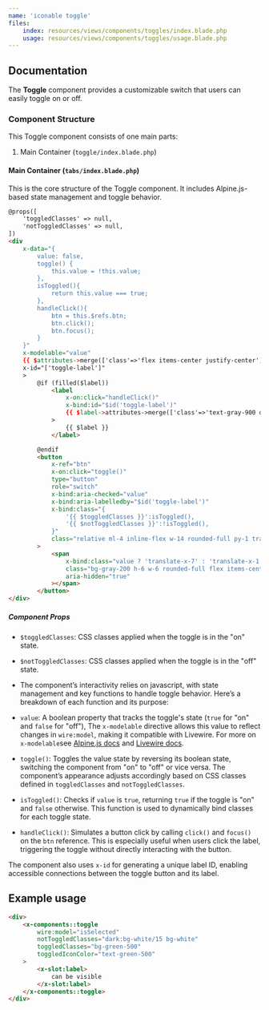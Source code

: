 ```yaml
---
name: 'iconable toggle'
files:
    index: resources/views/components/toggles/index.blade.php
    usage: resources/views/components/toggles/usage.blade.php
---
```


## Documentation 

The **Toggle** component provides a customizable switch that users can easily toggle on or off.

### Component Structure
This Toggle component consists of one main parts:
1. Main Container (``toggle/index.blade.php``) 

#### Main Container (``tabs/index.blade.php``)

This is the core structure of the Toggle component. It includes Alpine.js-based state management and toggle behavior.

```html
@props([
    'toggledClasses' => null,
    'notToggledClasses' => null, 
])
<div
    x-data="{ 
        value: false,
        toggle() {
            this.value = !this.value;
        },
        isToggled(){
            return this.value === true;
        },
        handleClick(){
            btn = this.$refs.btn;
            btn.click();
            btn.focus();
        }
    }"
    x-modelable="value"
    {{ $attributes->merge(['class'=>'flex items-center justify-center']) }}
    x-id="['toggle-label']"
    >
        @if (filled($label))
            <label
                x-on:click="handleClick()"
                x-bind:id="$id('toggle-label')"
                {{ $label->attributes->merge(['class'=>'text-gray-900 dark:text-gray-100 font-semibold']) }}
            >
                {{ $label }}
            </label>

        @endif
        <button
            x-ref="btn"
            x-on:click="toggle()"
            type="button"
            role="switch"
            x-bind:aria-checked="value"
            x-bind:aria-labelledby="$id('toggle-label')"
            x-bind:class="{
                '{{ $toggledClasses }}':isToggled(),
                '{{ $notToggledClasses }}':!isToggled(),
            }"
            class="relative ml-4 inline-flex w-14 rounded-full py-1 transition"
        >
            <span
                x-bind:class="value ? 'translate-x-7' : 'translate-x-1'"
                class="bg-gray-200 h-6 w-6 rounded-full flex items-center justify-center transition duration-300 shadow-md"
                aria-hidden="true"
            ></span>
        </button>
</div>
```

##### Component Props 
- ``$toggledClasses``: CSS classes applied when the toggle is in the "on" state.
- ``$notToggledClasses``: CSS classes applied when the toggle is in the "off" state.

- The component’s interactivity relies on javascript, with state management and key functions to handle toggle behavior. Here’s a breakdown of each function and its purpose:

- ``value``: A boolean property that tracks the toggle's state (``true`` for "on" and ``false`` for "off"),  The ``x-modelable`` directive allows this value to reflect changes in ``wire:model``, making it compatible with Livewire. For more on ``x-modelable``see
[Alpine.js docs](https://alpinejs.dev/directives/modelable) and [Livewire docs](https://livewire.laravel.com/docs/forms#custom-form-controls).

- ``toggle()``: Toggles the value state by reversing its boolean state, switching the component from "on" to "off" or vice versa. The component’s appearance adjusts accordingly based on CSS classes defined in ``toggledClasses`` and ``notToggledClasses``.

- ``isToggled()``: Checks if ``value`` is ``true``, returning ``true`` if the toggle is "on" and ``false`` otherwise. This function is used to dynamically bind classes for each toggle state.

- ``handleClick()``: Simulates a button click by calling ``click()`` and ``focus()`` on the ``btn`` reference. This is especially useful when users click the label, triggering the toggle without directly interacting with the button.

The component also uses ``x-id`` for generating a unique label ID, enabling accessible connections between the toggle button and its label.

## Example usage 

```html
<div>
    <x-components::toggle 
        wire:model="isSelected"
        notToggledClasses="dark:bg-white/15 bg-white"
        toggledClasses="bg-green-500"
        toggledIconColor="text-green-500"
    >
        <x-slot:label>
            can be visible
        </x-slot:label>
    </x-components::toggle>
</div> 
```
